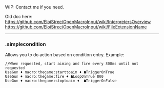 WIP: Contact me if you need.

Old doc here:
https://github.com/EloiStree/OpenMacroInput/wiki/InterpretersOverview
https://github.com/EloiStree/OpenMacroInput/wiki/FileExtensionName

---------------------------------

### .simplecondition
Allows you to do action based on condition entry.
Example:
```
//When requested, start aiming and fire every 800ms until not requested
UseGun ♦ macro:thegame:starttoaim ♦ ☗TriggerOnTrue
UseGun ♦ macro:thegame:fire ♦ ☗LoopOnTrue 800
UseGun ♦ macro:thegame:stoptoaim ♦  ☗TriggerOnFalse
```
